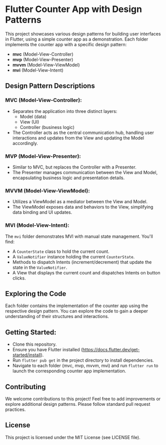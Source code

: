 # Flutter Counter App with Design Patterns

This project showcases various design patterns for building user interfaces in Flutter, using a simple counter app as a demonstration. Each folder implements the counter app with a specific design pattern:

- **mvc** (Model-View-Controller)
- **mvp** (Model-View-Presenter)
- **mvvm** (Model-View-ViewModel)
- **mvi** (Model-View-Intent)

## Design Pattern Descriptions

### MVC (Model-View-Controller):

- Separates the application into three distinct layers:
    - Model (data)
    - View (UI)
    - Controller (business logic)
- The Controller acts as the central communication hub, handling user interactions and updates from the View and updating the Model accordingly.

### MVP (Model-View-Presenter):

- Similar to MVC, but replaces the Controller with a Presenter.
- The Presenter manages communication between the View and Model, encapsulating business logic and presentation details.

### MVVM (Model-View-ViewModel):

- Utilizes a ViewModel as a mediator between the View and Model.
- The ViewModel exposes data and behaviors to the View, simplifying data binding and UI updates.

### MVI (Model-View-Intent):

The `mvi` folder demonstrates MVI with manual state management. You'll find:

- A `CounterState` class to hold the current count.
- A `ValueNotifier` instance holding the current `CounterState`.
- Methods to dispatch Intents (increment/decrement) that update the state in the `ValueNotifier`.
- A View that displays the current count and dispatches Intents on button clicks.

## Exploring the Code

Each folder contains the implementation of the counter app using the respective design pattern. You can explore the code to gain a deeper understanding of their structures and interactions.

## Getting Started:

- Clone this repository.
- Ensure you have Flutter installed (https://docs.flutter.dev/get-started/install).
- Run `flutter pub get` in the project directory to install dependencies.
- Navigate to each folder (mvc, mvp, mvvm, mvi) and run `flutter run` to launch the corresponding counter app implementation.

## Contributing

We welcome contributions to this project! Feel free to add improvements or explore additional design patterns. Please follow standard pull request practices.

## License

This project is licensed under the MIT License (see LICENSE file).
